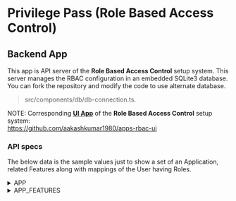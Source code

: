 # Privilege Pass (Role Based Access Control)
## Backend App
This app is API server of the <b>Role Based Access Control</b> setup system. This server manages the RBAC configuration in an embedded SQLite3 database. You can fork the repository and modify the code to use alternate database. 
> src/components/db/db-connection.ts.

NOTE: Corresponding <b><u>UI App</u></b> of the <b>Role Based Access Control</b> setup system:  
https://github.com/aakashkumar1980/apps-rbac-ui


### API specs
The below data is the sample values just to show a set of an Application, related Features along with mappings of the User having Roles.

<details>
<summary>APP</summary>

-- GET /api/app
```json
response ->
[
  {
    "id": 2,
    "code": "COLLEGE",
    "description": "College Management App"
  },
  {
    "id": 1,
    "code":"E-COMMERCE",
    "description":"E-Commerce App"
  }
]
```
</br>

-- POST /api/app
```json
request ->
{
    "code":"COLLEGE",
    "description":"College Management App"
}

response ->
{
    "id":2
}
```
<br/>

-- DELETE /api/app/<b>COLLEGE</b>
```sh
response ->
{
    "changes":1
}
```
</details>

<details>
<summary>APP_FEATURES</summary>

-- GET /api/app_features
```json
response ->
[
    {
        "code":"STUDENT_DIRECTORY",
        "description":"Access Student Directory",
        "appCode":"COLLEGE",
        "appDescription":"College Management App"
    },
    {
        "code":"COURSE_MANAGEMENT",
        "description":"Manage Courses",
        "appCode":"COLLEGE",
        "appDescription":"College Management App"
    },
    {
        "code":"EXAM_SCHEDULE",
        "description":"Manage Exam Schedules",
        "appCode":"COLLEGE",
        "appDescription":"College Management App"
    },
    
    {
        "code":"E-COM_ANALYTICS",
        "description":"Access E-commerce Analytics",
        "appCode":"E-COMMERCE",
        "appDescription":"E-Commerce App"
    },
    {
        "code":"ORDER_MANAGEMENT",
        "description":"Manage Customer Orders",
        "appCode":"E-COMMERCE",
        "appDescription":"E-Commerce App"
    },
    {
        "code":"CUSTOMER_REVIEWS",
        "description":"View Customer Reviews",
        "appCode":"E-COMMERCE",
        "appDescription":"E-Commerce App"
    },
    {
        "code":"PRODUCT_LIST",
        "description":"View Products List",
        "appCode":"E-COMMERCE",
        "appDescription":"E-Commerce App"
    }
]
```
</br>

-- POST /api/app_features
```json
request ->
{
    "code": "COLLEGE",
    "description": "College Management App"
}

response ->
{
    "id": 2
}
```
<br/>

-- DELETE /api/app_features/<b>COLLEGE</b>
```sh
response ->
{
    "changes": 1
}
```
</details>